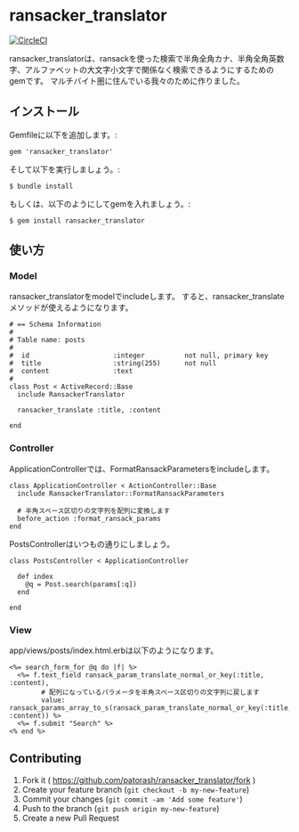 # ransacker_translator

[![CircleCI](https://circleci.com/gh/patorash/ransacker_translator.svg?style=svg)](https://circleci.com/gh/patorash/ransacker_translator)

ransacker_translatorは、ransackを使った検索で半角全角カナ、半角全角英数字、アルファベットの大文字小文字で関係なく検索できるようにするためのgemです。
マルチバイト圏に住んでいる我々のために作りました。

## インストール

Gemfileに以下を追加します。:

    gem 'ransacker_translator'

そして以下を実行しましょう。:

    $ bundle install

もしくは、以下のようにしてgemを入れましょう。:

    $ gem install ransacker_translator

## 使い方

### Model

ransacker_translatorをmodelでincludeします。
すると、ransacker_translateメソッドが使えるようになります。

    # == Schema Information
    #
    # Table name: posts
    #
    #  id                     :integer          not null, primary key
    #  title                  :string(255)      not null
    #  content                :text
    #
    class Post < ActiveRecord::Base
      include RansackerTranslator
      
      ransacker_translate :title, :content
      
    end

### Controller

ApplicationControllerでは、FormatRansackParametersをincludeします。

    class ApplicationController < ActionController::Base
      include RansackerTranslator::FormatRansackParameters
      
      # 半角スペース区切りの文字列を配列に変換します
      before_action :format_ransack_params
    end

PostsControllerはいつもの通りにしましょう。

    class PostsController < ApplicationController
      
      def index
        @q = Post.search(params[:q])
      end
      
    end

### View

app/views/posts/index.html.erbは以下のようになります。

    <%= search_form_for @q do |f| %>
      <%= f.text_field ransack_param_translate_normal_or_key(:title, :content),
            # 配列になっているパラメータを半角スペース区切りの文字列に戻します
            value: ransack_params_array_to_s(ransack_param_translate_normal_or_key(:title, :content)) %>
      <%= f.submit "Search" %>
    <% end %>



## Contributing

1. Fork it ( https://github.com/patorash/ransacker_translator/fork )
2. Create your feature branch (`git checkout -b my-new-feature`)
3. Commit your changes (`git commit -am 'Add some feature'`)
4. Push to the branch (`git push origin my-new-feature`)
5. Create a new Pull Request

